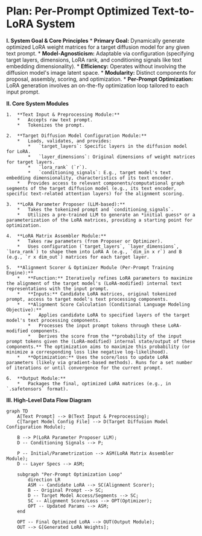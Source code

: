 # Plan: Per-Prompt Optimized Text-to-LoRA System

**I. System Goal & Core Principles**
    *   **Primary Goal:** Dynamically generate optimized LoRA weight matrices for a target diffusion model for any given text prompt.
    *   **Model-Agnosticism:** Adaptable via configuration (specifying target layers, dimensions, LoRA rank, and conditioning signals like text embedding dimensionality).
    *   **Efficiency:** Operates without involving the diffusion model's image latent space.
    *   **Modularity:** Distinct components for proposal, assembly, scoring, and optimization.
    *   **Per-Prompt Optimization:** LoRA generation involves an on-the-fly optimization loop tailored to each input prompt.

**II. Core System Modules**

    1.  **Text Input & Preprocessing Module:**
        *   Accepts raw text prompt.
        *   Tokenizes the prompt.

    2.  **Target Diffusion Model Configuration Module:**
        *   Loads, validates, and provides:
            *   `target_layers`: Specific layers in the diffusion model for LoRA.
            *   `layer_dimensions`: Original dimensions of weight matrices for target layers.
            *   `lora_rank` (`r`).
            *   `conditioning_signals`: E.g., target model's text embedding dimensionality, characteristics of its text encoder.
        *   Provides access to relevant components/computational graph segments of the target diffusion model (e.g., its text encoder, specific text-related attention layers) for the alignment scoring.

    3.  **LoRA Parameter Proposer (LLM-based):**
        *   Takes the tokenized prompt and `conditioning_signals`.
        *   Utilizes a pre-trained LLM to generate an *initial guess* or a parameterization of the LoRA matrices, providing a starting point for optimization.

    4.  **LoRA Matrix Assembler Module:**
        *   Takes raw parameters (from Proposer or Optimizer).
        *   Uses configuration (`target_layers`, `layer_dimensions`, `lora_rank`) to shape them into LoRA A (e.g., `dim_in x r`) and B (e.g., `r x dim_out`) matrices for each target layer.

    5.  **Alignment Scorer & Optimizer Module (Per-Prompt Training Engine):**
        *   **Function:** Iteratively refines LoRA parameters to maximize the alignment of the target model's (LoRA-modified) internal text representations with the input prompt.
        *   **Inputs:** Candidate LoRA matrices, original tokenized prompt, access to target model's text processing components.
        *   **Alignment Score Calculation (Conditional Language Modeling Objective):**
            *   Applies candidate LoRA to specified layers of the target model's text processing components.
            *   Processes the input prompt tokens through these LoRA-modified components.
            *   Derives the score from the **probability of the input prompt tokens given the (LoRA-modified) internal state/output of these components.** The optimization aims to maximize this probability (or minimize a corresponding loss like negative log-likelihood).
        *   **Optimization:** Uses the score/loss to update LoRA parameters (likely via gradient-based methods). Runs for a set number of iterations or until convergence for the current prompt.

    6.  **Output Module:**
        *   Packages the final, optimized LoRA matrices (e.g., in `.safetensors` format).

**III. High-Level Data Flow Diagram**

```mermaid
graph TD
    A[Text Prompt] --> B(Text Input & Preprocessing);
    C[Target Model Config File] --> D(Target Diffusion Model Configuration Module);

    B --> P(LoRA Parameter Proposer LLM);
    D -- Conditioning Signals --> P;

    P -- Initial/Parametrization --> ASM(LoRA Matrix Assembler Module);
    D -- Layer Specs --> ASM;

    subgraph "Per-Prompt Optimization Loop"
        direction LR
        ASM -- Candidate LoRA --> SC(Alignment Scorer);
        B -- Original Prompt --> SC;
        D -- Target Model Access/Segments --> SC;
        SC -- Alignment Score/Loss --> OPT(Optimizer);
        OPT -- Updated Params --> ASM;
    end

    OPT -- Final Optimized LoRA --> OUT(Output Module);
    OUT --> G[Generated LoRA Weights];